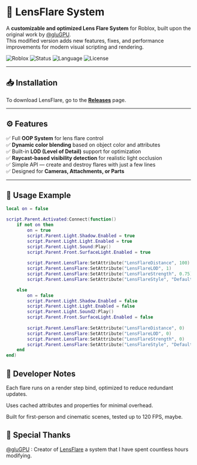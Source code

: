 # 🌟 LensFlare System

A **customizable and optimized Lens Flare System** for Roblox, built upon the original work by [@gluGPU](https://devforum.roblox.com/u/glugpu/summary).  
This modified version adds new features, fixes, and performance improvements for modern visual scripting and rendering.

![Roblox](https://img.shields.io/badge/Roblox-Module-blue?logo=roblox)
![Status](https://img.shields.io/badge/Status-Active-success)
![Language](https://img.shields.io/badge/Lua-5.1%2B-yellow)
![License](https://img.shields.io/badge/License-Fair--Use-lightgrey)

---

## 📥 Installation

To download LensFlare, go to the [**Releases**]() page.


---

## ⚙️ Features

✅ Full **OOP System** for lens flare control  
✅ **Dynamic color blending** based on object color and attributes  
✅ Built-in **LOD (Level of Detail)** support for optimization  
✅ **Raycast-based visibility detection** for realistic light occlusion  
✅ Simple API — create and destroy flares with just a few lines  
✅ Designed for **Cameras, Attachments, or Parts**

---

## 🚀 Usage Example

```lua
local on = false

script.Parent.Activated:Connect(function()
	if not on then
		on = true
		script.Parent.Light.Shadow.Enabled = true
		script.Parent.Light.Light.Enabled = true
		script.Parent.Light.Sound:Play()
		script.Parent.Front.SurfaceLight.Enabled = true
		
		script.Parent.LensFlare:SetAttribute("LensFlareDistance", 100)
		script.Parent.LensFlare:SetAttribute("LensFlareLOD", 1)
		script.Parent.LensFlare:SetAttribute("LensFlareStrength", 0.75)
		script.Parent.LensFlare:SetAttribute("LensFlareStyle", "Default")

	else
		on = false
		script.Parent.Light.Shadow.Enabled = false
		script.Parent.Light.Light.Enabled = false
		script.Parent.Light.Sound2:Play()
		script.Parent.Front.SurfaceLight.Enabled = false
		
		script.Parent.LensFlare:SetAttribute("LensFlareDistance", 0)
		script.Parent.LensFlare:SetAttribute("LensFlareLOD", 0)
		script.Parent.LensFlare:SetAttribute("LensFlareStrength", 0)
		script.Parent.LensFlare:SetAttribute("LensFlareStyle", "Default")
	end
end)
```

## 🧠 Developer Notes

Each flare runs on a render step bind, optimized to reduce redundant updates.

Uses cached attributes and properties for minimal overhead.

Built for first-person and cinematic scenes, tested up to 120 FPS, maybe.

## 👑 Special Thanks

[@gluGPU](https://devforum.roblox.com/u/glugpu/summary) : Creator of [LensFlare](https://create.roblox.com/store/asset/89532403908041/Lens-Flare-System) a system that I have spent countless hours modifying.





